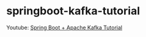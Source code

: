 # springboot-kafka-tutorial

Youtube: [Spring Boot + Apache Kafka Tutorial](https://youtu.be/U17DtHLOsTU)